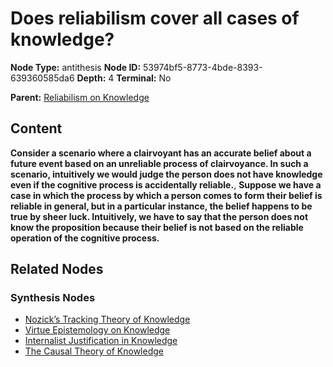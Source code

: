 # Does reliabilism cover all cases of knowledge?

**Node Type:** antithesis
**Node ID:** 53974bf5-8773-4bde-8393-639360585da6
**Depth:** 4
**Terminal:** No

**Parent:** [Reliabilism on Knowledge](reliabilism-on-knowledge-synthesis-d8314181-a211-45fb-9d8c-c522c2200a26.md)

## Content

**Consider a scenario where a clairvoyant has an accurate belief about a future event based on an unreliable process of clairvoyance. In such a scenario, intuitively we would judge the person does not have knowledge even if the cognitive process is accidentally reliable.**, **Suppose we have a case in which the process by which a person comes to form their belief is reliable in general, but in a particular instance, the belief happens to be true by sheer luck. Intuitively, we have to say that the person does not know the proposition because their belief is not based on the reliable operation of the cognitive process.**

## Related Nodes

### Synthesis Nodes

- [Nozick’s Tracking Theory of Knowledge](nozicks-tracking-theory-of-knowledge-synthesis-1e7e6877-b828-477b-9f9e-a46a082aedb4.md)
- [Virtue Epistemology on Knowledge](virtue-epistemology-on-knowledge-synthesis-928ebb86-0789-42f0-9482-7b114d9520c7.md)
- [Internalist Justification in Knowledge](internalist-justification-in-knowledge-synthesis-0eed55b7-5d0b-4b40-84e7-ae0e676f1600.md)
- [The Causal Theory of Knowledge](the-causal-theory-of-knowledge-synthesis-96cb0a7e-07da-49f6-a006-be21486bef86.md)
